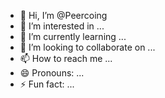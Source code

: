 - 👋 Hi, I’m @Peercoing
- 👀 I’m interested in ...
- 🌱 I’m currently learning ...
- 💞️ I’m looking to collaborate on ...
- 📫 How to reach me ...
- 😄 Pronouns: ...
- ⚡ Fun fact: ...

<!---
Peercoing/Peercoing is a ✨ special ✨ repository because its `README.md` (this file) appears on your GitHub profile.
You can click the Preview link to take a look at your changes.
--->

